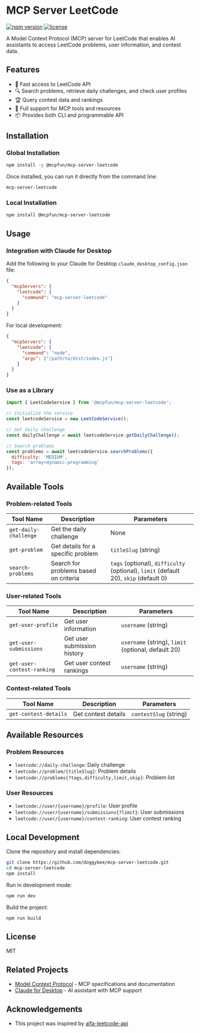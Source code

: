 # MCP Server LeetCode

[![npm version](https://img.shields.io/npm/v/@mcpfun/mcp-server-leetcode.svg)](https://www.npmjs.com/package/@mcpfun/mcp-server-leetcode)
[![license](https://img.shields.io/npm/l/@mcpfun/mcp-server-leetcode.svg)](https://github.com/doggybee/mcp-server-leetcode/blob/main/LICENSE)

A Model Context Protocol (MCP) server for LeetCode that enables AI assistants to access LeetCode problems, user information, and contest data.

## Features

- 🚀 Fast access to LeetCode API
- 🔍 Search problems, retrieve daily challenges, and check user profiles
- 🏆 Query contest data and rankings
- 🧩 Full support for MCP tools and resources
- 📦 Provides both CLI and programmable API

## Installation

### Global Installation

```bash
npm install -g @mcpfun/mcp-server-leetcode
```

Once installed, you can run it directly from the command line:

```bash
mcp-server-leetcode
```

### Local Installation

```bash
npm install @mcpfun/mcp-server-leetcode
```

## Usage

### Integration with Claude for Desktop

Add the following to your Claude for Desktop `claude_desktop_config.json` file:

```json
{
  "mcpServers": {
    "leetcode": {
      "command": "mcp-server-leetcode"
    }
  }
}
```

For local development:

```json
{
  "mcpServers": {
    "leetcode": {
      "command": "node",
      "args": ["/path/to/dist/index.js"]
    }
  }
}
```

### Use as a Library

```javascript
import { LeetCodeService } from '@mcpfun/mcp-server-leetcode';

// Initialize the service
const leetcodeService = new LeetCodeService();

// Get daily challenge
const dailyChallenge = await leetcodeService.getDailyChallenge();

// Search problems
const problems = await leetcodeService.searchProblems({
  difficulty: 'MEDIUM',
  tags: 'array+dynamic-programming'
});
```

## Available Tools

### Problem-related Tools

| Tool Name | Description | Parameters |
|--------|------|------|
| `get-daily-challenge` | Get the daily challenge | None |
| `get-problem` | Get details for a specific problem | `titleSlug` (string) |
| `search-problems` | Search for problems based on criteria | `tags` (optional), `difficulty` (optional), `limit` (default 20), `skip` (default 0) |

### User-related Tools

| Tool Name | Description | Parameters |
|--------|------|------|
| `get-user-profile` | Get user information | `username` (string) |
| `get-user-submissions` | Get user submission history | `username` (string), `limit` (optional, default 20) |
| `get-user-contest-ranking` | Get user contest rankings | `username` (string) |

### Contest-related Tools

| Tool Name | Description | Parameters |
|--------|------|------|
| `get-contest-details` | Get contest details | `contestSlug` (string) |

## Available Resources

### Problem Resources

- `leetcode://daily-challenge`: Daily challenge
- `leetcode://problem/{titleSlug}`: Problem details
- `leetcode://problems{?tags,difficulty,limit,skip}`: Problem list

### User Resources

- `leetcode://user/{username}/profile`: User profile
- `leetcode://user/{username}/submissions{?limit}`: User submissions
- `leetcode://user/{username}/contest-ranking`: User contest ranking

## Local Development

Clone the repository and install dependencies:

```bash
git clone https://github.com/doggybee/mcp-server-leetcode.git
cd mcp-server-leetcode
npm install
```

Run in development mode:

```bash
npm run dev
```

Build the project:

```bash
npm run build
```

## License

MIT

## Related Projects

- [Model Context Protocol](https://modelcontextprotocol.io) - MCP specifications and documentation
- [Claude for Desktop](https://claude.ai/download) - AI assistant with MCP support

## Acknowledgements

- This project was inspired by [alfa-leetcode-api](https://github.com/alfaarghya/alfa-leetcode-api)
